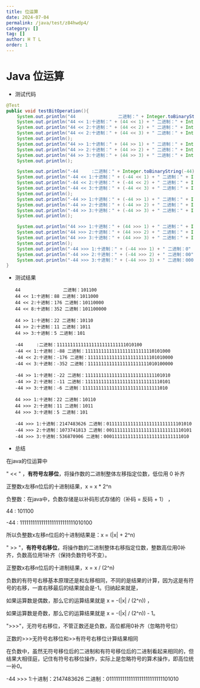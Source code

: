 ```yaml
---
title: 位运算
date: 2024-07-04
permalink: /java/test/z84hwdp4/
category: []
tag: []
author: H T L
order: 1
---
```


# Java 位运算

- 测试代码

```java
@Test
public void testBitOperation(){
    System.out.println("44                二进制：" + Integer.toBinaryString(44));
    System.out.println("44 << 1:十进制：" + (44 << 1) + " 二进制：" + Integer.toBinaryString(44 << 1));
    System.out.println("44 << 2:十进制：" + (44 << 2) + " 二进制：" + Integer.toBinaryString(44 << 2));
    System.out.println("44 << 2:十进制：" + (44 << 3) + " 二进制：" + Integer.toBinaryString(44 << 3));
    System.out.println();
    System.out.println("44 >> 1:十进制：" + (44 >> 1) + " 二进制：" + Integer.toBinaryString(44 >> 1));
    System.out.println("44 >> 2:十进制：" + (44 >> 2) + " 二进制：" + Integer.toBinaryString(44 >> 2));
    System.out.println("44 >> 3:十进制：" + (44 >> 3) + " 二进制：" + Integer.toBinaryString(44 >> 3));
    System.out.println();

    System.out.println("-44     :二进制：" + Integer.toBinaryString(-44));
    System.out.println("-44 << 1:十进制：" + (-44 << 1) + " 二进制：" + Integer.toBinaryString(-44 << 1));
    System.out.println("-44 << 2:十进制：" + (-44 << 2) + " 二进制：" + Integer.toBinaryString(-44 << 2));
    System.out.println("-44 << 3:十进制：" + (-44 << 3) + " 二进制：" + Integer.toBinaryString(-44 << 3));
    System.out.println();
    System.out.println("-44 >> 1:十进制：" + (-44 >> 1) + " 二进制：" + Integer.toBinaryString(-44 >> 1));
    System.out.println("-44 >> 2:十进制：" + (-44 >> 2) + " 二进制：" + Integer.toBinaryString(-44 >> 2));
    System.out.println("-44 >> 3:十进制：" + (-44 >> 3) + " 二进制：" + Integer.toBinaryString(-44 >> 3));
    System.out.println();

    System.out.println("44 >>> 1:十进制：" + (44 >>> 1) + " 二进制：" + Integer.toBinaryString(44 >>> 1));
    System.out.println("44 >>> 2:十进制：" + (44 >>> 2) + " 二进制：" + Integer.toBinaryString(44 >>> 2));
    System.out.println("44 >>> 3:十进制：" + (44 >>> 3) + " 二进制：" + Integer.toBinaryString(44 >>> 3));
    System.out.println();
    System.out.println("-44 >>> 1:十进制：" + (-44 >>> 1) + " 二进制：0" + Integer.toBinaryString(-44 >>> 1));
    System.out.println("-44 >>> 2:十进制：" + (-44 >>> 2) + " 二进制：00" + Integer.toBinaryString(-44 >>> 2));
    System.out.println("-44 >>> 3:十进制：" + (-44 >>> 3) + " 二进制：000" + Integer.toBinaryString(-44 >>> 3));
}
```

- 测试结果

  ```cobol
  44                二进制：101100
  44 << 1:十进制：88 二进制：1011000
  44 << 2:十进制：176 二进制：10110000
  44 << 8:十进制：352 二进制：101100000
  
  44 >> 1:十进制：22 二进制：10110
  44 >> 2:十进制：11 二进制：1011
  44 >> 3:十进制：5 二进制：101
  
  -44     :二进制：11111111111111111111111111010100
  -44 << 1:十进制：-88 二进制：11111111111111111111111110101000
  -44 << 2:十进制：-176 二进制：11111111111111111111111101010000
  -44 << 3:十进制：-352 二进制：11111111111111111111111010100000
  
  -44 >> 1:十进制：-22 二进制：11111111111111111111111111101010
  -44 >> 2:十进制：-11 二进制：11111111111111111111111111110101
  -44 >> 3:十进制：-6 二进制：11111111111111111111111111111010
  
  44 >>> 1:十进制：22 二进制：10110
  44 >>> 2:十进制：11 二进制：1011
  44 >>> 3:十进制：5 二进制：101
  
  -44 >>> 1:十进制：2147483626 二进制：01111111111111111111111111101010
  -44 >>> 2:十进制：1073741813 二进制：00111111111111111111111111110101
  -44 >>> 3:十进制：536870906 二进制：00011111111111111111111111111010
  ```

- 总结

在java的位运算中

" << " ，**有符号左移位**，将操作数的二进制整体左移指定位数，低位用 0 补齐

正整数x左移n位后的十进制结果，x = x * 2^n

负整数：在java中，负数存储是以补码形式存储的（补码 = 反码 + 1） ，

44 : 101100

-44 : 11111111111111111111111111010100

所以负整数x左移n位后的十进制结果是：x = (|x| + 2^n)



" >> "，**有符号右移位**，将操作数的二进制整体右移指定位数，整数高位用0补齐，负数高位用1补齐（保持负数符号不变）。

正整数x右移n位后的十进制结果，x = x / (2^n)

负数的有符号右移基本原理还是和左移相同，不同的是结果的计算，因为这是有符号的右移，一直右移最后的结果就会是-1。归纳起来就是，

如果运算数是偶数，那么它的运算结果就是 x = -(|x| / (2^n))  ，

如果运算数是奇数，那么它的运算结果就是 x = -(|x| / (2^n)) - 1。



"\>>>"，无符号右移位，不管正数还是负数，高位都用0补齐（忽略符号位）

正数的>>>无符号右移位和>>有符号右移位计算结果相同

在负数中，虽然无符号移位后的二进制和有符号移位后的二进制看起来相同的，但结果大相径庭，记住有符号右移位操作，实际上是忽略符号的算术操作，即高位统一补0。

-44 >>> 1:十进制：2147483626 二进制：01111111111111111111111111101010

